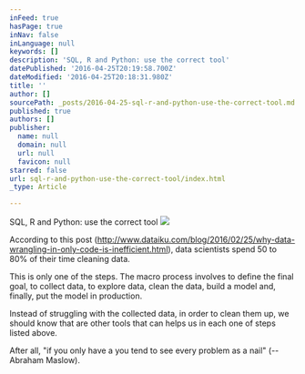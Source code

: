 ```yaml
---
inFeed: true
hasPage: true
inNav: false
inLanguage: null
keywords: []
description: 'SQL, R and Python: use the correct tool'
datePublished: '2016-04-25T20:19:58.700Z'
dateModified: '2016-04-25T20:18:31.980Z'
title: ''
author: []
sourcePath: _posts/2016-04-25-sql-r-and-python-use-the-correct-tool.md
published: true
authors: []
publisher:
  name: null
  domain: null
  url: null
  favicon: null
starred: false
url: sql-r-and-python-use-the-correct-tool/index.html
_type: Article

---
```

SQL, R and Python: use the correct tool
![](https://the-grid-user-content.s3-us-west-2.amazonaws.com/e790f79e-491e-4871-8794-86b7fafd0f92.jpg)

According to this post (http://www.dataiku.com/blog/2016/02/25/why-data-wrangling-in-only-code-is-inefficient.html), data scientists spend 50 to 80% of their time cleaning data. 

This is only one of the steps. The macro process involves to define the final goal, to collect data, to explore data, clean the data, build a model and, finally, put the model in production.

Instead of struggling with the collected data, in order to clean them up, we should know that are other tools that can helps us in each one of steps listed above.

After all, "if you only have a you tend to see every problem as a nail" (--Abraham Maslow).